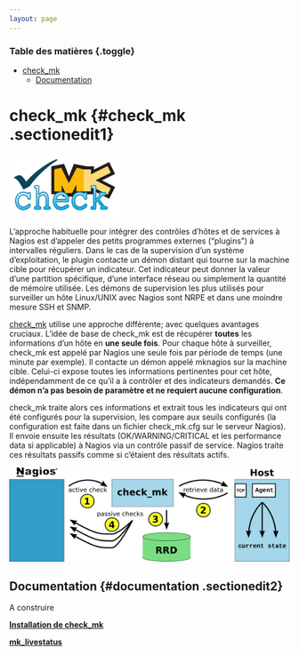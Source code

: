 ```yaml
---
layout: page
---
```


### Table des matières {.toggle}

-   [check\_mk](start.html#check_mk)
    -   [Documentation](start.html#documentation)

check\_mk {#check_mk .sectionedit1}
=========

[![](../../../../../assets/media/addons/check_mk/check_mk.200.png)](../../../../../_detail/addons/check_mk/check_mk.200.png@id=nagios%253Aaddons%253Acheck_mk%253Astart.html "addons:check_mk:check_mk.200.png")

L’approche habituelle pour intégrer des contrôles d’hôtes et de services
à Nagios est d’appeler des petits programmes externes (“plugins”) à
intervalles réguliers. Dans le cas de la supervision d’un système
d’exploitation, le plugin contacte un démon distant qui tourne sur la
machine cible pour récupérer un indicateur. Cet indicateur peut donner
la valeur d’une partition spécifique, d’une interface réseau ou
simplement la quantité de mémoire utilisée. Les démons de supervision
les plus utilisés pour surveiller un hôte Linux/UNIX avec Nagios sont
NRPE et dans une moindre mesure SSH et SNMP.

[check\_mk](http://mathias-kettner.de/check_mk.html "http://mathias-kettner.de/check_mk.html")
utilise une approche différente; avec quelques avantages cruciaux.
L’idée de base de check\_mk est de récupérer **toutes** les informations
d’un hôte en **une seule fois**. Pour chaque hôte à surveiller,
check\_mk est appelé par Nagios une seule fois par période de temps (une
minute par exemple). Il contacte un démon appelé mknagios sur la machine
cible. Celui-ci expose toutes les informations pertinentes pour cet
hôte, indépendamment de ce qu’il a à contrôler et des indicateurs
demandés. **Ce démon n’a pas besoin de paramètre et ne requiert aucune
configuration**.

check\_mk traite alors ces informations et extrait tous les indicateurs
qui ont été configurés pour la supervision, les compare aux seuils
configurés (la configuration est faite dans un fichier check\_mk.cfg sur
le serveur Nagios). Il envoie ensuite les résultats (OK/WARNING/CRITICAL
et les performance data si applicable) à Nagios via un contrôle passif
de service. Nagios traite ces résultats passifs comme si c’étaient des
résultats actifs.

[![](../../../../../assets/media/addons/overview_600.trans.png)](../../../../../_detail/addons/overview_600.trans.png@id=nagios%253Aaddons%253Acheck_mk%253Astart.html "addons:overview_600.trans.png")

Documentation {#documentation .sectionedit2}
-------------

A construire

**[Installation de
check\_mk](../../../../../addons/check_mk/check_mk-install.html "addons:check_mk:check_mk-install")**

**[mk\_livestatus](../../../../../addons/check_mk/livestatus.html "addons:check_mk:livestatus")**
